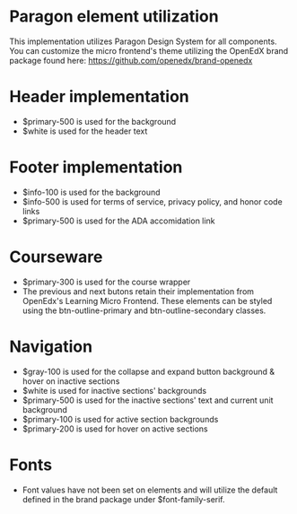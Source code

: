 # Paragon element utilization

This implementation utilizes Paragon Design System for all components. You can customize the micro frontend's theme utilizing the OpenEdX brand package found here:
https://github.com/openedx/brand-openedx

# Header implementation
* $primary-500 is used for the background
* $white is used for the header text

# Footer implementation
* $info-100 is used for the background
* $info-500 is used for terms of service, privacy policy, and honor code links
* $primary-500 is used for the ADA accomidation link

# Courseware
* $primary-300 is used for the course wrapper
* The previous and next butons retain their implementation from OpenEdx's Learning Micro Frontend.      These elements can be styled using the btn-outline-primary and btn-outline-secondary classes.

# Navigation
* $gray-100 is used for the collapse and expand button background & hover on inactive sections
* $white is used for inactive sections' backgrounds
* $primary-500 is used for the inactive sections' text and current unit background
* $primary-100 is used for active section backgrounds
* $primary-200 is used for hover on active sections

# Fonts
* Font values have not been set on elements and will utilize the default defined in the brand package under $font-family-serif.
